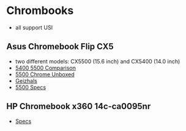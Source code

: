 # Chrombooks

- all support USI

## Asus Chromebook Flip CX5

- two different models: CX5500 (15.6 inch) and CX5400 (14.0 inch)
- [5400 5500 Comparison](https://www.asus.com/searchresult?searchType=products&searchKey=chromebook%20cx5&page=1)
- [5500 Chrome Unboxed](https://chromeunboxed.com/grab-the-powerful-asus-chromebook-cx5-for-as-little-as-419-150-off/)
- [Geizhals](https://geizhals.de/asus-chromebook-flip-cx5-cx5500-v76846.html)
- [5500 Specs](https://www.asus.com/Laptops/For-Home/Chromebook/ASUS-Chromebook-Flip-CX5-CX5500/techspec/)

## HP Chromebook x360 14c-ca0095nr

- [Specs](https://www.hp.com/us-en/shop/pdp/hp-chromebook-x360-14c-ca0095nr)

